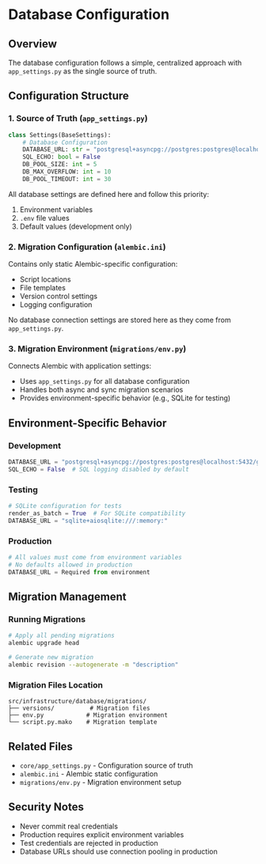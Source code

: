 # Database Configuration

## Overview
The database configuration follows a simple, centralized approach with `app_settings.py` as the single source of truth.

## Configuration Structure

### 1. Source of Truth (`app_settings.py`)
```python
class Settings(BaseSettings):
    # Database Configuration
    DATABASE_URL: str = "postgresql+asyncpg://postgres:postgres@localhost:5432/gateway"
    SQL_ECHO: bool = False
    DB_POOL_SIZE: int = 5
    DB_MAX_OVERFLOW: int = 10
    DB_POOL_TIMEOUT: int = 30
```

All database settings are defined here and follow this priority:
1. Environment variables
2. `.env` file values
3. Default values (development only)

### 2. Migration Configuration (`alembic.ini`)
Contains only static Alembic-specific configuration:
- Script locations
- File templates
- Version control settings
- Logging configuration

No database connection settings are stored here as they come from `app_settings.py`.

### 3. Migration Environment (`migrations/env.py`)
Connects Alembic with application settings:
- Uses `app_settings.py` for all database configuration
- Handles both async and sync migration scenarios
- Provides environment-specific behavior (e.g., SQLite for testing)

## Environment-Specific Behavior

### Development
```python
DATABASE_URL = "postgresql+asyncpg://postgres:postgres@localhost:5432/gateway"
SQL_ECHO = False  # SQL logging disabled by default
```

### Testing
```python
# SQLite configuration for tests
render_as_batch = True  # For SQLite compatibility
DATABASE_URL = "sqlite+aiosqlite:///:memory:"
```

### Production
```python
# All values must come from environment variables
# No defaults allowed in production
DATABASE_URL = Required from environment
```

## Migration Management

### Running Migrations
```bash
# Apply all pending migrations
alembic upgrade head

# Generate new migration
alembic revision --autogenerate -m "description"
```

### Migration Files Location
```
src/infrastructure/database/migrations/
├── versions/          # Migration files
├── env.py            # Migration environment
└── script.py.mako    # Migration template
```

## Related Files
- `core/app_settings.py` - Configuration source of truth
- `alembic.ini` - Alembic static configuration
- `migrations/env.py` - Migration environment setup

## Security Notes
- Never commit real credentials
- Production requires explicit environment variables
- Test credentials are rejected in production
- Database URLs should use connection pooling in production
